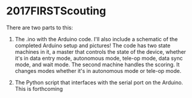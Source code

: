 # 2017FIRSTScouting
There are two parts to this:

1. The .ino with the Arduino code. I'll also include a schematic of the completed Arduino setup and pictures!
	The code has two state machines in it, a master that controls the state of the device, whether it's in data entry mode, autonomous mode, tele-op mode, data sync mode, and wait mode. The second machine handles the scoring. It changes modes whether it's in autonomous mode or tele-op mode.

2. The Python script that interfaces with the serial port on the Arduino.
	This is forthcoming